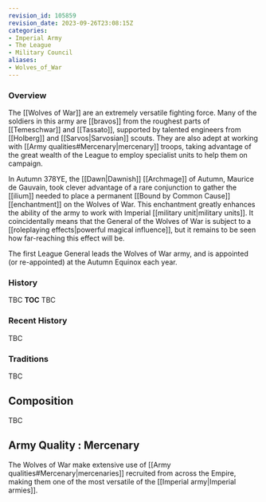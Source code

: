 ```yaml
---
revision_id: 105859
revision_date: 2023-09-26T23:08:15Z
categories:
- Imperial Army
- The League
- Military Council
aliases:
- Wolves_of_War
---
```




### Overview
The [[Wolves of War]] are an extremely versatile fighting force. Many of the soldiers in this army are [[bravos]] from the roughest parts of [[Temeschwar]] and [[Tassato]], supported by talented engineers from [[Holberg]] and [[Sarvos|Sarvosian]] scouts. They are also adept at working with [[Army qualities#Mercenary|mercenary]] troops, taking advantage of the great wealth of the League to employ specialist units to help them on campaign.

In Autumn 378YE, the [[Dawn|Dawnish]] [[Archmage]] of Autumn, Maurice de Gauvain, took clever advantage of a rare conjunction to gather the [[ilium]] needed to place a permanent [[Bound by Common Cause]] [[enchantment]] on the Wolves of War. This enchantment greatly enhances the ability of the army to work with Imperial [[military unit|military units]]. It coincidentally means that the General of the Wolves of War is subject to a [[roleplaying effects|powerful magical influence]], but it remains to be seen how far-reaching this effect will be.

The first League General leads the Wolves of War army, and is appointed (or re-appointed) at the Autumn Equinox each year.

### History
TBC
__TOC__
TBC
### Recent History
TBC

### Traditions
TBC
## Composition
TBC
## Army Quality : Mercenary
The Wolves of War make extensive use of [[Army qualities#Mercenary|mercenaries]] recruited from across the Empire, making them one of the most versatile of the [[Imperial army|Imperial armies]].



